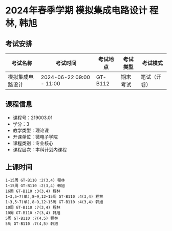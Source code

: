 # 2024年春季学期 模拟集成电路设计 程林, 韩旭




## 考试安排

| 考试名称 | 考试时间 | 考试地点 | 考试类型 | 考试模式 |
| -------- | -------- | -------- | -------- | -------- |
| 模拟集成电路设计 | 2024-06-22 09:00 - 11:00 | GT-B112 | 期末考试 | 笔试（开卷） |





## 课程信息

- 课程号：219003.01
- 学分：3
- 教学类型：理论课
- 开课单位：微电子学院
- 课程类别：专业核心
- 课程层次：本科计划内课程

## 上课时间

```
1~15周 GT-B110 :2(3,4) 程林
1~15周 GT-B110 :2(3,4) 韩旭
16周 GT-B110 :3(3,4) 程林
1~3,5~7(单),8~9,12~15周 GT-B110 :4(3,4) 程林
1~3,5~7(单),8~9,12~15周 GT-B110 :4(3,4) 韩旭
10周 GT-B110 :7(3,4) 程林
10周 GT-B110 :7(3,4) 韩旭
5周 GT-B110 :7(4,5) 程林
5周 GT-B110 :7(4,5) 韩旭
```

